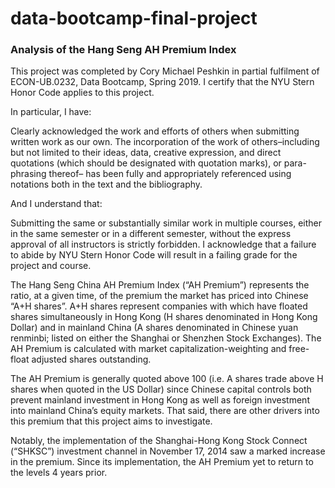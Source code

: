 # data-bootcamp-final-project
### Analysis of the Hang Seng AH Premium Index


This project was completed by Cory Michael Peshkin in partial fulfilment of ECON-UB.0232, Data Bootcamp, Spring 2019. I certify that the NYU Stern Honor Code applies to this project.

In particular, I have:

Clearly acknowledged the work and efforts of others when submitting written work as our own. The incorporation of the work of others–including but not limited to their ideas, data, creative expression, and direct quotations (which should be designated with quotation marks), or para- phrasing thereof– has been fully and appropriately referenced using notations both in the text and the bibliography.

And I understand that:

Submitting the same or substantially similar work in multiple courses, either in the same semester or in a different semester, without the express approval of all instructors is strictly forbidden.
I acknowledge that a failure to abide by NYU Stern Honor Code will result in a failing grade for the project and course.

The Hang Seng China AH Premium Index (“AH Premium”) represents the ratio, at a given time, of the premium the market has priced into Chinese “A+H shares”. A+H shares represent companies with which have floated shares simultaneously in Hong Kong (H shares denominated in Hong Kong Dollar) and in mainland China (A shares denominated in Chinese yuan renminbi; listed on either the Shanghai or Shenzhen Stock Exchanges). The AH Premium is calculated with market capitalization-weighting and free-float adjusted shares outstanding.


The AH Premium is generally quoted above 100 (i.e. A shares trade above H shares when quoted in the US Dollar) since Chinese capital controls both prevent mainland investment in Hong Kong as well as foreign investment into mainland China’s equity markets. That said, there are other drivers into this premium that this project aims to investigate.


Notably, the implementation of the Shanghai-Hong Kong Stock Connect (“SHKSC”) investment channel in November 17, 2014 saw a marked increase in the premium. Since its implementation, the AH Premium yet to return to the levels 4 years prior. 
